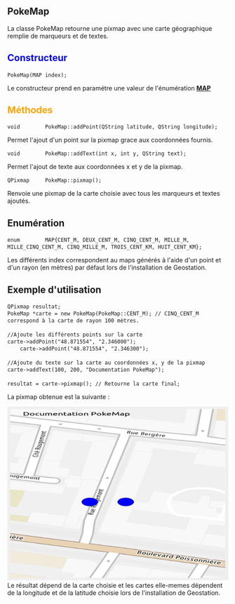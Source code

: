 ## PokeMap

La classe PokeMap retourne une pixmap avec une carte géographique remplie de marqueurs et de textes.

## <span style="color: blue">Constructeur</span>

	PokeMap(MAP index);
	
Le constructeur prend en paramétre une valeur de l'énumération [**MAP**](#map)

## <span style="color: orange">Méthodes</span>

	void        PokeMap::addPoint(QString latitude, QString longitude);

Permet l'ajout d'un point sur la pixmap grace aux coordonnées fournis.

	void        PokeMap::addText(int x, int y, QString text);
	
Permet l'ajout de texte aux coordonnées x et y de la pixmap.

	QPixmap     PokeMap::pixmap();

Renvoie une pixmap de la carte choisie avec tous les marqueurs et textes ajoutés.
## <span id="map"> Enumération </span>

	enum        MAP{CENT_M, DEUX_CENT_M, CINQ_CENT_M, MILLE_M, MILLE_CINQ_CENT_M, CINQ_MILLE_M, TROIS_CENT_KM, HUIT_CENT_KM};
	
Les différents index correspondent au maps générés à l'aide d'un point et d'un rayon (en mètres) par défaut lors de l'installation de Geostation.

## Exemple d'utilisation

	QPixmap resultat;
	PokeMap *carte = new PokeMap(PokeMap::CENT_M); // CINQ_CENT_M correspond à la carte de rayon 100 mètres.
	
	//Ajoute les différents points sur la carte
	carte->addPoint("48.871554", "2.346000");
    	carte->addPoint("48.871554", "2.346300");
	
	//Ajoute du texte sur la carte au coordonnées x, y de la pixmap
	carte->addText(100, 200, "Documentation PokeMap");
	
	resultat = carte->pixmap(); // Retourne la carte final;
	
La pixmap obtenue est la suivante :

![Resultat](ressources/resultat.png)
Le résultat dépend de la carte choisie et les cartes elle-memes dépendent de la longitude et de la latitude choisie lors de l'installation de Geostation.
